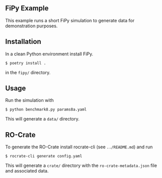 ## FiPy Example

This example runs a short FiPy simulation to generate data for
demonstration purposes.

## Installation

In a clean Python environment install FiPy.

    $ poetry install .
	
in the `fipy/` directory. 

## Usage

Run the simulation with 

    $ python benchmark8.py params8a.yaml

This will generate a `data/` directory.

## RO-Crate

To generate the RO-Crate install rocrate-cli (see `../README.md`) and run

    $ rocrate-cli generate config.yaml
	
This will generate a `crate/` directory with the
`ro-crate-metadata.json` file and associated data.
